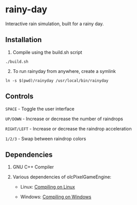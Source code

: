# rainy-day

Interactive rain simulation, built for a rainy day.

## Installation

1. Compile using the build.sh script
```
./build.sh
```

2. To run rainyday from anywhere, create a symlink
```
ln -s $(pwd)/rainyday /usr/local/bin/rainyday
```

## Controls

`SPACE` - Toggle the user interface

`UP/DOWN` - Increase or decrease the number of raindrops

`RIGHT/LEFT` - Increase or decrease the raindrop acceleration

`1/2/3` - Swap between raindrop colors

## Dependencies

1. GNU C++ Compiler

2. Various dependencies of olcPixelGameEngine:

    - Linux: [Compiling on Linux](https://github.com/OneLoneCoder/olcPixelGameEngine/wiki/Compiling-on-Linux "olcPixelGameEngine Wiki")

    - Windows: [Compiling on Windows](https://www.youtube.com/watch?v=eTGSTTxR-Ss "Youtube Tutorial")
